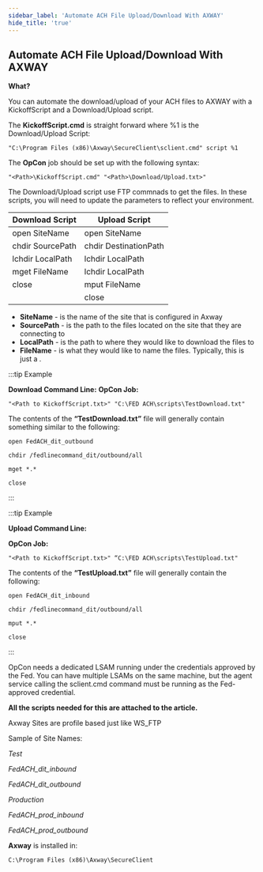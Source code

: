 ```yaml
---
sidebar_label: 'Automate ACH File Upload/Download With AXWAY'
hide_title: 'true'
---
```


## Automate ACH File Upload/Download With AXWAY

**What?** 

You can automate the download/upload of your ACH files to AXWAY with a KickoffScript and a Download/Upload script.

The **KickoffScript.cmd** is straight forward where %1 is the Download/Upload Script:

`"C:\Program Files (x86)\Axway\SecureClient\sclient.cmd" script %1`

The **OpCon** job should be set up with the following syntax:

`"<Path>\KickoffScript.cmd" "<Path>\Download/Upload.txt>"`

The Download/Upload script use FTP commnads to get the files. In these scripts, you will need to update the parameters to reflect your environment. 

| Download Script | Upload Script |
| --------------- | ------------- |
| open SiteName | open SiteName |
| chdir SourcePath | chdir DestinationPath |
| lchdir LocalPath | lchdir LocalPath |
| mget FileName | lchdir LocalPath |
| close | mput FileName |
| | close |

* **SiteName** - is the name of the site that is configured in Axway
* **SourcePath** - is the path to the files located on the site that they are connecting to
* **LocalPath** - is the path to where they would like to download the files to
* **FileName** - is what they would like to name the files. Typically, this is just a *.*
 
:::tip Example

**Download Command Line:**
**OpCon Job:**

`"<Path to KickoffScript.txt>" "C:\FED ACH\scripts\TestDownload.txt"`

The contents of the **“TestDownload.txt”** file will generally contain something similar to the following:

```
open FedACH_dit_outbound

chdir /fedlinecommand_dit/outbound/all

mget *.*

close
```

:::

:::tip Example

**Upload Command Line:**

**OpCon Job:**

`"<Path to KickoffScript.txt>" “C:\FED ACH\scripts\TestUpload.txt"`

The contents of the **“TestUpload.txt”** file will generally contain the following:

```
open FedACH_dit_inbound

chdir /fedlinecommand_dit/outbound/all

mput *.*

close
```

:::

OpCon needs a dedicated LSAM running under the credentials approved by the Fed. You can have multiple LSAMs on the same machine, but the agent service calling the sclient.cmd command must be running as the Fed-approved credential.

**All the scripts needed for this are attached to the article.**

Axway Sites are profile based just like WS_FTP

Sample of Site Names:

*Test*

*FedACH_dit_inbound*

*FedACH_dit_outbound*

*Production*

*FedACH_prod_inbound*

*FedACH_prod_outbound*

**Axway** is installed in:

`C:\Program Files (x86)\Axway\SecureClient`